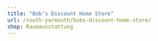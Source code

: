 ```yaml
---
title: "Bob's Discount Home Store"
url: /south-yarmouth/bobs-discount-home-store/
shop: Raumausstattung
---
```

